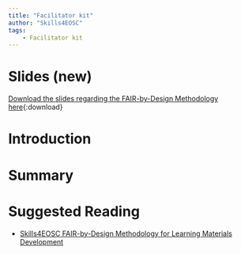 ```yaml
---
title: "Facilitator kit"
author: "Skills4EOSC"
tags: 
    - Facilitator kit
---
```


# Slides (new)

[Download the slides regarding the FAIR-by-Design Methodology here](https://github.com/FAIR-by-Design-Methodology/IDCC24workshop/raw/main/resources/02%20Skills4EOSC/Skills4EOSC-IDCCworkshop_FAIR-by-Design_Methodology.pptx){:download}


# Introduction



# Summary

 

# Suggested Reading

- [Skills4EOSC FAIR-by-Design Methodology for Learning Materials Development](https://zenodo.org/records/8419242)


